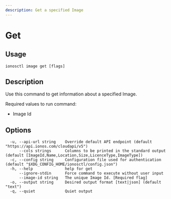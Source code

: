 ```yaml
---
description: Get a specified Image
---
```


# Get

## Usage

```text
ionosctl image get [flags]
```

## Description

Use this command to get information about a specified Image.

Required values to run command:

* Image Id

## Options

```text
  -u, --api-url string    Override default API endpoint (default "https://api.ionos.com/cloudapi/v5")
      --cols strings      Columns to be printed in the standard output (default [ImageId,Name,Location,Size,LicenceType,ImageType])
  -c, --config string     Configuration file used for authentication (default "$XDG_CONFIG_HOME/ionosctl/config.json")
  -h, --help              help for get
      --ignore-stdin      Force command to execute without user input
      --image-id string   The unique Image Id. [Required flag]
  -o, --output string     Desired output format [text|json] (default "text")
  -q, --quiet             Quiet output
```

